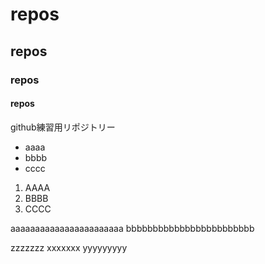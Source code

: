 # repos
## repos
### repos
#### repos
github練習用リポジトリー
- aaaa
- bbbb
- cccc

1. AAAA
1. BBBB
1. CCCC

aaaaaaaaaaaaaaaaaaaaaaa
bbbbbbbbbbbbbbbbbbbbbbbb

zzzzzzz
xxxxxxx
yyyyyyyyy
